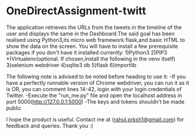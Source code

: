 # OneDirectAssignment-twitt

The application retrieves the URLs from the tweets in the timeline of the user and displays the same in the Dashboard.The said goal has been realised using Python3,its micro web framework flask,and basic HTML to show the data on the screen.
You will have to install a few prerequisite packages if you don't have it installed currently:
1)Python3
2)PIP3
*)Virtualenv(optional. If chosen,install the following in the venv itself)
  3)selenium webdriver
  4)sqlite3 db
  5)flask
  6)importlib

The following note is advised to be noted before heading to use it:
-If you have a perfectly runnable version of Chrome webdriver, you can run it as it is OR, you can comment lines 14-42, login with your login credentials of Twitter.
-Execute the "run_me.py" file and open the localhost address in port 5000(http://127.0.0.1:5000)
-The keys and tokens shouldn't be made public


I hope the product is useful. 
Contact me at (rahul.prksh1@gmail.com) for feedback and queries.
Thank you :)



